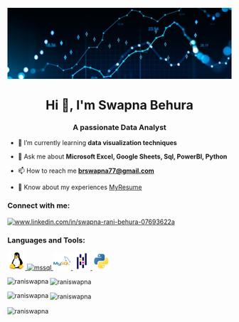 ![logo](https://github.com/raniswapna/raniswapna/blob/main/Bg.png)
<h1 align="center">Hi 👋, I'm Swapna Behura</h1>
<h3 align="center">A passionate Data Analyst</h3>

- 🌱 I’m currently learning **data visualization techniques**

- 💬 Ask me about **Microsoft Excel, Google Sheets, Sql, PowerBI, Python**

- 📫 How to reach me **brswapna77@gmail.com**

- 📄 Know about my experiences [MyResume](https://drive.google.com/file/d/1Dw5S5_Xd7yfzaqeiKh5RCUCIieru3ikM/view?usp=sharing)

<h3 align="left">Connect with me:</h3>
<p align="left">
<a href="https://linkedin.com/in/www.linkedin.com/in/swapna-rani-behura-07693622a" target="blank"><img align="center" src="https://raw.githubusercontent.com/rahuldkjain/github-profile-readme-generator/master/src/images/icons/Social/linked-in-alt.svg" alt="www.linkedin.com/in/swapna-rani-behura-07693622a" height="30" width="40" /></a>
</p>

<h3 align="left">Languages and Tools:</h3>
<p align="left"> <a href="https://www.linux.org/" target="_blank" rel="noreferrer"> <img src="https://raw.githubusercontent.com/devicons/devicon/master/icons/linux/linux-original.svg" alt="linux" width="40" height="40"/> </a> <a href="https://www.microsoft.com/en-us/sql-server" target="_blank" rel="noreferrer"> <img src="https://www.svgrepo.com/show/303229/microsoft-sql-server-logo.svg" alt="mssql" width="40" height="40"/> </a> <a href="https://www.mysql.com/" target="_blank" rel="noreferrer"> <img src="https://raw.githubusercontent.com/devicons/devicon/master/icons/mysql/mysql-original-wordmark.svg" alt="mysql" width="40" height="40"/> </a> <a href="https://pandas.pydata.org/" target="_blank" rel="noreferrer"> <img src="https://raw.githubusercontent.com/devicons/devicon/2ae2a900d2f041da66e950e4d48052658d850630/icons/pandas/pandas-original.svg" alt="pandas" width="40" height="40"/> </a> <a href="https://www.python.org" target="_blank" rel="noreferrer"> <img src="https://raw.githubusercontent.com/devicons/devicon/master/icons/python/python-original.svg" alt="python" width="40" height="40"/> </a> </p>

<p><img align="left" src="https://github-readme-stats.vercel.app/api/top-langs?username=raniswapna&show_icons=true&locale=en&layout=compact" alt="raniswapna" /></p>

<p>&nbsp;<img align="center" src="https://github-readme-stats.vercel.app/api?username=raniswapna&show_icons=true&locale=en" alt="raniswapna" /></p>

<p><img align="left" src="https://github-readme-stats.vercel.app/api/top-langs?username=raniswapna&show_icons=true&locale=en&layout=compact" alt="raniswapna" /></p>

<p>&nbsp;<img align="center" src="https://github-readme-stats.vercel.app/api?username=raniswapna&show_icons=true&locale=en" alt="raniswapna" /></p>

<p><img align="center" src="https://github-readme-streak-stats.herokuapp.com/?user=raniswapna&" alt="raniswapna" /></p>
